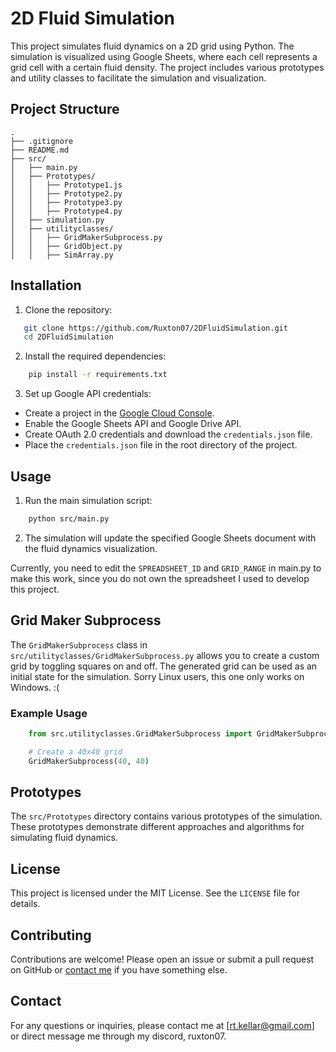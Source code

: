 # 2D Fluid Simulation
This project simulates fluid dynamics on a 2D grid using Python. The simulation is visualized using Google Sheets, where each cell represents a grid cell with a certain fluid density. The project includes various prototypes and utility classes to facilitate the simulation and visualization.

## Project Structure

```
.
├── .gitignore
├── README.md
├── src/
│   ├── main.py
│   ├── Prototypes/
│   │   ├── Prototype1.js
│   │   ├── Prototype2.py
│   │   ├── Prototype3.py
│   │   ├── Prototype4.py
│   ├── simulation.py
│   ├── utilityclasses/
│   │   ├── GridMakerSubprocess.py
│   │   ├── GridObject.py
│   │   ├── SimArray.py
```


## Installation

1. Clone the repository:
```sh
   git clone https://github.com/Ruxton07/2DFluidSimulation.git
   cd 2DFluidSimulation
```
2. Install the required dependencies:
```sh
    pip install -r requirements.txt
```

3. Set up Google API credentials:
- Create a project in the [Google Cloud Console](https://console.cloud.google.com/).
- Enable the Google Sheets API and Google Drive API.
- Create OAuth 2.0 credentials and download the `credentials.json` file.
- Place the `credentials.json` file in the root directory of the project.

## Usage

1. Run the main simulation script:

```sh
    python src/main.py
```

2. The simulation will update the specified Google Sheets document with the fluid dynamics visualization.

Currently, you need to edit the `SPREADSHEET_ID` and `GRID_RANGE` in main.py to make this work, since you do not own the spreadsheet I used to develop this project.

## Grid Maker Subprocess

The `GridMakerSubprocess` class in `src/utilityclasses/GridMakerSubprocess.py` allows you to create a custom grid by toggling squares on and off. The generated grid can be used as an initial state for the simulation. Sorry Linux users, this one only works on Windows. :\(

### Example Usage

```py
    from src.utilityclasses.GridMakerSubprocess import GridMakerSubprocess

    # Create a 40x40 grid
    GridMakerSubprocess(40, 40)
```

## Prototypes

The `src/Prototypes` directory contains various prototypes of the simulation. These prototypes demonstrate different approaches and algorithms for simulating fluid dynamics.

## License

This project is licensed under the MIT License. See the `LICENSE` file for details.

## Contributing

Contributions are welcome! Please open an issue or submit a pull request on GitHub or [contact me](#contact) if you have something else.

## Contact

For any questions or inquiries, please contact me at [rt.kellar@gmail.com] or direct message me through my discord, ruxton07.
